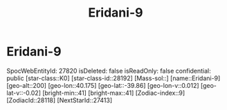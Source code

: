 ﻿---
title: "Eridani-9"
location: [-39.86,40.175,200]
type: Station
tags:
- astro/Star

---

# Eridani-9

SpocWebEntityId: 27820
isDeleted: false
isReadOnly: false
confidential: public
[star-class::K0]
[star-class-id::28192]
[Mass-sol::]
[name::Eridani-9]
[geo-alt::200]
[geo-lon::40.175]
[geo-lat::-39.86]
[geo-lon-v::0.012]
[geo-lat-v::-0.02]
[bright-min::41]
[bright-max::41]
[Zodiac-index::9]
[ZodiacId::28118]
[NextStarId::27413]

